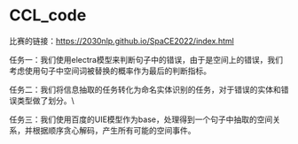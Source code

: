 # CCL_code

比赛的链接：https://2030nlp.github.io/SpaCE2022/index.html

任务一：我们使用electra模型来判断句子中的错误，由于是空间上的错误，我们考虑使用句子中空间词被替换的概率作为最后的判断指标。

任务二：我们将信息抽取的任务转化为命名实体识别的任务，对于错误的实体和错误类型做了划分。\\

任务三：我们使用百度的UIE模型作为base，处理得到一个句子中抽取的空间关系，并根据顺序贪心解码，产生所有可能的空间事件。
